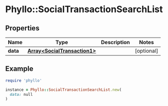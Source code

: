 # Phyllo::SocialTransactionSearchList

## Properties

| Name | Type | Description | Notes |
| ---- | ---- | ----------- | ----- |
| **data** | [**Array&lt;SocialTransaction1&gt;**](SocialTransaction1.md) |  | [optional] |

## Example

```ruby
require 'phyllo'

instance = Phyllo::SocialTransactionSearchList.new(
  data: null
)
```

